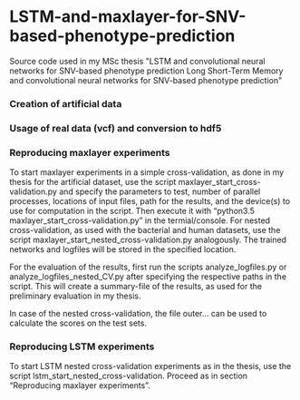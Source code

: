 ﻿# LSTM-and-maxlayer-for-SNV-based-phenotype-prediction
Source code used in my MSc thesis "LSTM and convolutional neural networks for SNV-based phenotype prediction Long Short-Term Memory and convolutional neural networks for SNV-based phenotype prediction"


### Creation of artificial data ###

### Usage of real data (vcf) and conversion to hdf5 ###

### Reproducing maxlayer experiments ###

To start maxlayer experiments in a simple cross-validation, as done in my thesis for the artificial dataset, use the script maxlayer_start_cross-validation.py and specify the parameters to test, number of parallel processes, locations of input files, path for the results, and the device(s) to use for computation in the script. Then execute it with “python3.5 maxlayer_start_cross-validation.py” in the termial/console.
For nested cross-validation, as used with the bacterial and human datasets, use the script  maxlayer_start_nested_cross-validation.py analogously.
The trained networks and logfiles will be stored in the specified location.

For the evaluation of the results, first run the scripts analyze_logfiles.py or analyze_logfiles_nested_CV.py after specifying the respective paths in the script. This will create a summary-file of the results, as used for the preliminary evaluation in my thesis.

In case of the nested cross-validation, the file outer… can be used to calculate the scores on the test sets.

### Reproducing LSTM experiments ###

To start LSTM nested cross-validation experiments as in the thesis, use the script lstm_start_nested_cross-validation. Proceed as in section “Reproducing maxlayer experiments”.

